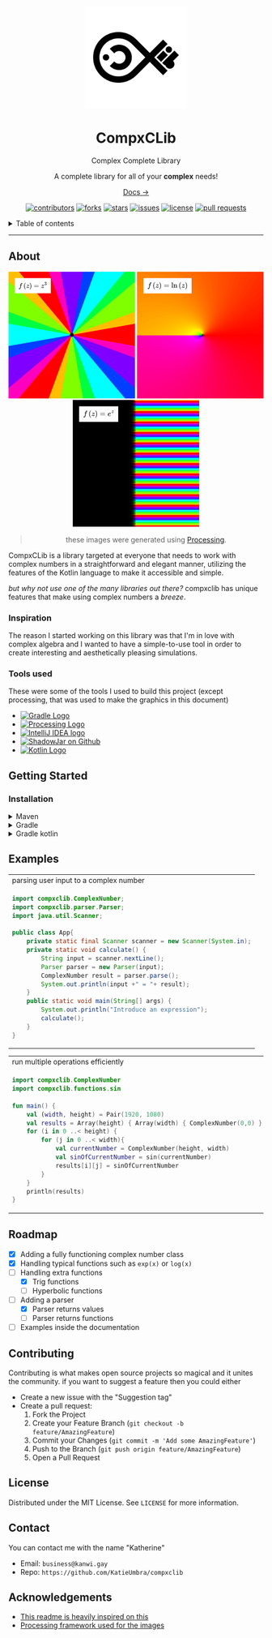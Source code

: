 <div id="top"></div>

<div align=center>
<img src="https://github.com/KanwiNeko/compxclib/blob/main/assets/Repo%20Icon.png?raw=true" alt="Repository Icon" width="200">
<h1> <b>CompxCLib</b> </h1>
Complex Complete Library
<br/>
<!-- Description  -->

A complete library for all of your <b>complex</b> needs!

<a href="https://docs.kanwi.gay/">Docs →</a>
<br/>

[![contributors][Contributors]][Contributors-url]
[![forks][Forks]][Forks-url]
[![stars][Stars]][Stars-url]
[![issues][Issues]][Issues-url]
[![license][License]][License-url]
[![pull requests][PullRequests]][PullRequests-url]

</div>

<details>
    <summary>Table of contents</summary>
        <ol>
            <li><a href="#About">About</a></li>
                <ul>
                    <li><a href="#Inspiration">Inspiration</a></li>
                    <li><a href="#Tools used">Tools used</a></li>
                </ul>
            <li><a href="#Getting Started">Getting Started</a></li>
                <ul>
                    <li><a href="#Prerequisites">Prerequisites</a></li>
                    <li><a href="#Installation">Installation</a></li>
                </ul>
            <li><a href="#Usage">Usage</a></li>
            <li><a href="#Roadmap">Roadmap</a></li>
            <li><a href="#Contributing">Contributing</a></li>
            <li><a href="#License">License</a></li>
            <li><a href="#Contact">Contact</a></li>
            <li><a href="#Acknowledgements">Acknowledgements</a></li>
        </ol>
</details>

---

## About


<div align="center">


<img src="https://raw.githubusercontent.com/KanwiNeko/compxclib/main/assets/examples/1.png" alt="Graph of a complex function" width="250">
<img src="https://raw.githubusercontent.com/KanwiNeko/compxclib/main/assets/examples/2.png" alt="Graph of a complex function" width="250">
<img src="https://raw.githubusercontent.com/KanwiNeko/compxclib/main/assets/examples/3.png" alt="Graph of a complex function" width="250">

> these images were generated using [Processing].

</div>

CompxCLib is a library targeted at everyone that needs to work with complex numbers in a straightforward and elegant manner, utilizing the features of the Kotlin language to make it accessible and simple.

*but why not use one of the many libraries out there?* compxclib has unique features that make using complex numbers a *breeze*.
### Inspiration
The reason I started working on this library was that I'm in love with complex algebra and I wanted to have a simple-to-use tool in order to create interesting and aesthetically pleasing simulations.
### Tools used
These were some of the tools I used to build this project (except processing, that was used to make the graphics in this document)

 - [![Gradle Logo][GradleIMG]][Gradle]
 - [![Processing Logo][ProcessingIMG]][Processing]
 - [![IntelliJ IDEA logo][IntelliJIMG]][Idea]
 - [![ShadowJar on Github][ShadowJarIMG]][ShadowJar]
 - [![Kotlin Logo][KotlinIMG]][Kotlin]

## Getting Started
### Installation

<details> <summary>Maven</summary>
<div align=center>
<table>
<tr><td>pom.xml</td></tr>
<tr><td align=left>

```xml
<dependency>
    <groupId>gay.kanwi</groupId>
    <artifactId>compxclib</artifactId>
    <version>v1.0</version>
</dependency>
```
</tr>
</table></div>
</details>

<details> <summary>Gradle</summary>
<div align=center>
<table>
<tr><td>build.gradle</td></tr>
<tr><td align=left>

```gradle
dependencies {
    //other dependencies...
    implementation 'gay.kanwi:compxclib:v1.0'
}
```

</tr>
</table></div>
</details>

<details> <summary>Gradle kotlin</summary>
<div align=center>
<table>
<tr><td>build.gradle.kts</td></tr>
<tr><td align=left>

```kotlin
dependencies {
    //other dependencies...
    implementation("gay.kanwi:compxclib:v1.0")
}
```
</tr></table></div>
</details>

## Examples

<div align=center>

<table>
    <tr>
        <td>parsing user input to a complex number</td>
    </tr>
    <tr>
        <td align=left>
            
```java
import compxclib.ComplexNumber;
import compxclib.parser.Parser;
import java.util.Scanner;

public class App{
    private static final Scanner scanner = new Scanner(System.in);
    private static void calculate() {
        String input = scanner.nextLine();
        Parser parser = new Parser(input);
        ComplexNumber result = parser.parse();
        System.out.println(input +" = "+ result);
    }
    public static void main(String[] args) {
        System.out.println("Introduce an expression");
        calculate();
    }
}
```
</table>
    
<table>
    <tr>
        <td>run multiple operations efficiently</td>
    </tr>
    <tr>
        <td align=left>
            
```kotlin
import compxclib.ComplexNumber
import compxclib.functions.sin

fun main() {
    val (width, height) = Pair(1920, 1080)
    val results = Array(height) { Array(width) { ComplexNumber(0,0) } }
    for (i in 0 ..< height) {
        for (j in 0 ..< width){
            val currentNumber = ComplexNumber(height, width)
            val sinOfCurrentNumber = sin(currentNumber)
            results[i][j] = sinOfCurrentNumber
        }
    }
    println(results)
}

```
</table>

</div>   
    
## Roadmap

- [X] Adding a fully functioning complex number class
- [X] Handling typical functions such as `exp(x)` or `log(x)`
- [ ] Handling extra functions
    - [X] Trig functions
    - [ ] Hyperbolic functions
- [ ] Adding a parser
    - [x] Parser returns values
    - [ ] Parser returns functions
- [ ] Examples inside the documentation

## Contributing

Contributing is what makes open source projects so magical and it unites the community.
if you want to suggest a feature then you could either
- Create a new issue with the "Suggestion tag"
- Create a pull request:
  1. Fork the Project
  2. Create your Feature Branch (`git checkout -b feature/AmazingFeature`)
  3. Commit your Changes (`git commit -m 'Add some AmazingFeature'`)
  4. Push to the Branch (`git push origin feature/AmazingFeature`)
  5. Open a Pull Request



## License

Distributed under the MIT License. See `LICENSE` for more information.

## Contact

You can contact me with the name "Katherine" 
- Email: `business@kanwi.gay`
- Repo: `https://github.com/KatieUmbra/compxclib`
## Acknowledgements

- [This readme is heavily inspired on this][README-inspiration]
- [Processing framework used for the images][Processing]

<!-- LINKS AND IMAGES -->

[Contributors]: https://img.shields.io/github/contributors/KanwiNeKo/compxclib?color=blue&style=for-the-badge
[Forks]: https://img.shields.io/github/forks/kanwineko/compxclib?style=for-the-badge
[Stars]: https://img.shields.io/github/stars/kanwineko/compxclib?style=for-the-badge
[Issues]: https://img.shields.io/github/issues/kanwineko/compxclib?style=for-the-badge
[License]: https://img.shields.io/github/license/kanwineko/compxclib?style=for-the-badge
[PullRequests]: https://img.shields.io/github/issues-pr/kanwineko/compxclib?style=for-the-badge

[Contributors-url]: https://github.com/KanwiNeko/compxclib/graphs/contributors
[Forks-url]: https://github.com/KanwiNeko/compxclib/network/members
[Stars-url]: https://github.com/KanwiNeko/compxclib
[Issues-url]: https://github.com/KanwiNeko/compxclib/issues
[License-url]: https://mit-license.org/
[PullRequests-url]: https://github.com/KanwiNeko/compxclib/pulls

[README-inspiration]: https://github.com/othneildrew/Best-README-Template
[Gradle]: https://gradle.org/
[Processing]: https://processing.org/
[Idea]: https://www.jetbrains.com/idea/
[ShadowJar]: https://github.com/johnrengelman/shadow
[Kotlin]: https://kotlinlang.org/

[GradleIMG]: https://img.shields.io/static/v1?label=&message=Gradle&color=lightgray&logo=Gradle&style=flat-square
[ProcessingIMG]: https://img.shields.io/static/v1?label=&message=Processing&color=4d4d4d&logo=ProcessingFoundation&style=flat-square
[IntelliJIMG]: https://img.shields.io/static/v1?label=&message=IntelliJIDEA&color=000000&logo=IntelliJIDEA&style=flat-square
[ShadowJarIMG]: https://img.shields.io/static/v1?label=&message=ShadowJar&color=gray&logo=GitHub&style=flat-square
[KotlinIMG]:https://img.shields.io/static/v1?label=&message=Kotlin&color=FF3850&logo=kotlin&style=flat-square
